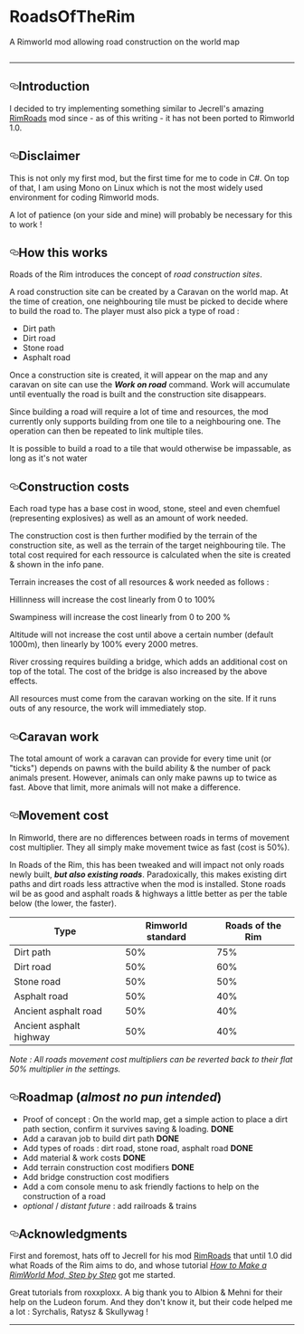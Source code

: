 <h1>RoadsOfTheRim</h1>
<p>A Rimworld mod allowing road construction on the world map</p>
<p><a href="https://github.com/LocoNeko/RoadsOfTheRim"><img src="https://camo.githubusercontent.com/ab9103a6b5968f79a67ff0a0a09220d0597e3199/68747470733a2f2f696d672e736869656c64732e696f2f6769746875622f72656c656173652f4c6f636f4e656b6f2f526f6164734f6654686552696d2f616c6c2e737667" alt="" data-canonical-src="https://img.shields.io/github/release/LocoNeko/RoadsOfTheRim/all.svg" style="max-width:100%;"></a></p>
<hr>
<h2><a id="user-content-introduction" class="anchor" aria-hidden="true" href="#introduction"><svg class="octicon octicon-link" viewBox="0 0 16 16" version="1.1" width="16" height="16" aria-hidden="true"><path fill-rule="evenodd" d="M4 9h1v1H4c-1.5 0-3-1.69-3-3.5S2.55 3 4 3h4c1.45 0 3 1.69 3 3.5 0 1.41-.91 2.72-2 3.25V8.59c.58-.45 1-1.27 1-2.09C10 5.22 8.98 4 8 4H4c-.98 0-2 1.22-2 2.5S3 9 4 9zm9-3h-1v1h1c1 0 2 1.22 2 2.5S13.98 12 13 12H9c-.98 0-2-1.22-2-2.5 0-.83.42-1.64 1-2.09V6.25c-1.09.53-2 1.84-2 3.25C6 11.31 7.55 13 9 13h4c1.45 0 3-1.69 3-3.5S14.5 6 13 6z"></path></svg></a>Introduction</h2>
<p>I decided to try implementing something similar to Jecrell's amazing <a href="https://github.com/jecrell/RimRoads">RimRoads</a> mod since - as of this writing - it has not been ported to Rimworld 1.0.</p>
<h2><a id="user-content-disclaimer" class="anchor" aria-hidden="true" href="#disclaimer"><svg class="octicon octicon-link" viewBox="0 0 16 16" version="1.1" width="16" height="16" aria-hidden="true"><path fill-rule="evenodd" d="M4 9h1v1H4c-1.5 0-3-1.69-3-3.5S2.55 3 4 3h4c1.45 0 3 1.69 3 3.5 0 1.41-.91 2.72-2 3.25V8.59c.58-.45 1-1.27 1-2.09C10 5.22 8.98 4 8 4H4c-.98 0-2 1.22-2 2.5S3 9 4 9zm9-3h-1v1h1c1 0 2 1.22 2 2.5S13.98 12 13 12H9c-.98 0-2-1.22-2-2.5 0-.83.42-1.64 1-2.09V6.25c-1.09.53-2 1.84-2 3.25C6 11.31 7.55 13 9 13h4c1.45 0 3-1.69 3-3.5S14.5 6 13 6z"></path></svg></a>Disclaimer</h2>
<p>This is not only my first mod, but the first time for me to code in C#. On top of that, I am using Mono on Linux which is not the most widely used environment for coding Rimworld mods.</p>
<p>A lot of patience (on your side and mine) will probably be necessary for this to work !</p>
<h2><a id="user-content-how-this-works" class="anchor" aria-hidden="true" href="#how-this-works"><svg class="octicon octicon-link" viewBox="0 0 16 16" version="1.1" width="16" height="16" aria-hidden="true"><path fill-rule="evenodd" d="M4 9h1v1H4c-1.5 0-3-1.69-3-3.5S2.55 3 4 3h4c1.45 0 3 1.69 3 3.5 0 1.41-.91 2.72-2 3.25V8.59c.58-.45 1-1.27 1-2.09C10 5.22 8.98 4 8 4H4c-.98 0-2 1.22-2 2.5S3 9 4 9zm9-3h-1v1h1c1 0 2 1.22 2 2.5S13.98 12 13 12H9c-.98 0-2-1.22-2-2.5 0-.83.42-1.64 1-2.09V6.25c-1.09.53-2 1.84-2 3.25C6 11.31 7.55 13 9 13h4c1.45 0 3-1.69 3-3.5S14.5 6 13 6z"></path></svg></a>How this works</h2>
<p>Roads of the Rim introduces the concept of <em>road construction sites</em>.</p>
<p>A road construction site can be created by a Caravan on the world map. At the time of creation, one neighbouring tile must be picked to decide where to build the road to. The player must also pick a type of road :</p>
<ul>
<li>Dirt path</li>
<li>Dirt road</li>
<li>Stone road</li>
<li>Asphalt road</li>
</ul>
<p>Once a construction site is created, it will appear on the map and any caravan on site can use the <em><strong>Work on road</strong></em> command. Work will accumulate until eventually the road is built and the construction site disappears.</p>
<p>Since building a road will require a lot of time and resources, the mod currently only supports building from one tile to a neighbouring one. The operation can then be repeated to link multiple tiles.</p>
<p>It is possible to build a road to a tile that would otherwise be impassable, as long as it's not water</p>
<h2><a id="user-content-construction-costs" class="anchor" aria-hidden="true" href="#construction-costs"><svg class="octicon octicon-link" viewBox="0 0 16 16" version="1.1" width="16" height="16" aria-hidden="true"><path fill-rule="evenodd" d="M4 9h1v1H4c-1.5 0-3-1.69-3-3.5S2.55 3 4 3h4c1.45 0 3 1.69 3 3.5 0 1.41-.91 2.72-2 3.25V8.59c.58-.45 1-1.27 1-2.09C10 5.22 8.98 4 8 4H4c-.98 0-2 1.22-2 2.5S3 9 4 9zm9-3h-1v1h1c1 0 2 1.22 2 2.5S13.98 12 13 12H9c-.98 0-2-1.22-2-2.5 0-.83.42-1.64 1-2.09V6.25c-1.09.53-2 1.84-2 3.25C6 11.31 7.55 13 9 13h4c1.45 0 3-1.69 3-3.5S14.5 6 13 6z"></path></svg></a>Construction costs</h2>
<p>Each road type has a base cost in wood, stone, steel and even chemfuel (representing explosives) as well as an amount of work needed.</p>
<p>The construction cost is then further modified by the terrain of the construction site, as well as the terrain of the target neighbouring tile. The total cost required for each ressource is calculated when the site is created &amp; shown in the info pane.</p>
<p>Terrain increases the cost of all resources &amp; work needed as follows :</p>
<p>Hillinness will increase the cost linearly from 0 to 100%</p>
<p>Swampiness will increase the cost linearly from 0 to 200 %</p>
<p>Altitude will not increase the cost until above a certain number (default 1000m), then linearly by 100% every 2000 metres.</p>
<p>River crossing requires building a bridge, which adds an additional cost on top of the total. The cost of the bridge is also increased by the above effects.</p>
<p>All resources must come from the caravan working on the site. If it runs outs of any resource, the work will immediately stop.</p>
<h2><a id="user-content-caravan-work" class="anchor" aria-hidden="true" href="#caravan-work"><svg class="octicon octicon-link" viewBox="0 0 16 16" version="1.1" width="16" height="16" aria-hidden="true"><path fill-rule="evenodd" d="M4 9h1v1H4c-1.5 0-3-1.69-3-3.5S2.55 3 4 3h4c1.45 0 3 1.69 3 3.5 0 1.41-.91 2.72-2 3.25V8.59c.58-.45 1-1.27 1-2.09C10 5.22 8.98 4 8 4H4c-.98 0-2 1.22-2 2.5S3 9 4 9zm9-3h-1v1h1c1 0 2 1.22 2 2.5S13.98 12 13 12H9c-.98 0-2-1.22-2-2.5 0-.83.42-1.64 1-2.09V6.25c-1.09.53-2 1.84-2 3.25C6 11.31 7.55 13 9 13h4c1.45 0 3-1.69 3-3.5S14.5 6 13 6z"></path></svg></a>Caravan work</h2>
<p>The total amount of work a caravan can provide for every time unit (or "ticks") depends on pawns with the build ability &amp; the number of pack animals present. However, animals can only make pawns up to twice as fast. Above that limit, more animals will not make a difference.</p>
<h2><a id="user-content-movement-cost" class="anchor" aria-hidden="true" href="#movement-cost"><svg class="octicon octicon-link" viewBox="0 0 16 16" version="1.1" width="16" height="16" aria-hidden="true"><path fill-rule="evenodd" d="M4 9h1v1H4c-1.5 0-3-1.69-3-3.5S2.55 3 4 3h4c1.45 0 3 1.69 3 3.5 0 1.41-.91 2.72-2 3.25V8.59c.58-.45 1-1.27 1-2.09C10 5.22 8.98 4 8 4H4c-.98 0-2 1.22-2 2.5S3 9 4 9zm9-3h-1v1h1c1 0 2 1.22 2 2.5S13.98 12 13 12H9c-.98 0-2-1.22-2-2.5 0-.83.42-1.64 1-2.09V6.25c-1.09.53-2 1.84-2 3.25C6 11.31 7.55 13 9 13h4c1.45 0 3-1.69 3-3.5S14.5 6 13 6z"></path></svg></a>Movement cost</h2>
<p>In Rimworld, there are no differences between roads in terms of movement cost multiplier. They all simply make movement twice as fast (cost is 50%).</p>
<p>In Roads of the Rim, this has been tweaked and will impact not only roads newly built, <em><strong>but also existing roads</strong></em>. Paradoxically, this makes existing dirt paths and dirt roads less attractive when the mod is installed. Stone roads wil be as good and asphalt roads &amp; highways a little better as per the table below (the lower, the faster).</p>
<table>
<thead>
<tr>
<th>Type</th>
<th>Rimworld standard</th>
<th>Roads of the Rim</th>
</tr>
</thead>
<tbody>
<tr>
<td>Dirt path</td>
<td>50%</td>
<td>75%</td>
</tr>
<tr>
<td>Dirt road</td>
<td>50%</td>
<td>60%</td>
</tr>
<tr>
<td>Stone road</td>
<td>50%</td>
<td>50%</td>
</tr>
<tr>
<td>Asphalt road</td>
<td>50%</td>
<td>40%</td>
</tr>
<tr>
<td>Ancient asphalt road</td>
<td>50%</td>
<td>40%</td>
</tr>
<tr>
<td>Ancient asphalt highway</td>
<td>50%</td>
<td>40%</td>
</tr>
</tbody>
</table>
<p><em>Note : All roads movement cost multipliers can be reverted back to their flat 50% multiplier in the settings.</em></p>
<h2><a id="user-content-roadmap-almost-no-pun-intended" class="anchor" aria-hidden="true" href="#roadmap-almost-no-pun-intended"><svg class="octicon octicon-link" viewBox="0 0 16 16" version="1.1" width="16" height="16" aria-hidden="true"><path fill-rule="evenodd" d="M4 9h1v1H4c-1.5 0-3-1.69-3-3.5S2.55 3 4 3h4c1.45 0 3 1.69 3 3.5 0 1.41-.91 2.72-2 3.25V8.59c.58-.45 1-1.27 1-2.09C10 5.22 8.98 4 8 4H4c-.98 0-2 1.22-2 2.5S3 9 4 9zm9-3h-1v1h1c1 0 2 1.22 2 2.5S13.98 12 13 12H9c-.98 0-2-1.22-2-2.5 0-.83.42-1.64 1-2.09V6.25c-1.09.53-2 1.84-2 3.25C6 11.31 7.55 13 9 13h4c1.45 0 3-1.69 3-3.5S14.5 6 13 6z"></path></svg></a>Roadmap (<em>almost no pun intended</em>)</h2>
<ul>
<li>Proof of concept : On the world map, get a simple action to place a dirt path section, confirm it survives saving &amp; loading. <strong>DONE</strong></li>
<li>Add a caravan job to build dirt path <strong>DONE</strong></li>
<li>Add types of roads : dirt road, stone road, asphalt road <strong>DONE</strong></li>
<li>Add material &amp; work costs <strong>DONE</strong></li>
<li>Add terrain construction cost modifiers <strong>DONE</strong></li>
<li>Add bridge construction cost modifiers</li>
<li>Add a com console menu to ask friendly factions to help on the construction of a road</li>
<li><em>optional</em> / <em>distant future</em> : add railroads &amp; trains</li>
</ul>
<h2><a id="user-content-acknowledgments" class="anchor" aria-hidden="true" href="#acknowledgments"><svg class="octicon octicon-link" viewBox="0 0 16 16" version="1.1" width="16" height="16" aria-hidden="true"><path fill-rule="evenodd" d="M4 9h1v1H4c-1.5 0-3-1.69-3-3.5S2.55 3 4 3h4c1.45 0 3 1.69 3 3.5 0 1.41-.91 2.72-2 3.25V8.59c.58-.45 1-1.27 1-2.09C10 5.22 8.98 4 8 4H4c-.98 0-2 1.22-2 2.5S3 9 4 9zm9-3h-1v1h1c1 0 2 1.22 2 2.5S13.98 12 13 12H9c-.98 0-2-1.22-2-2.5 0-.83.42-1.64 1-2.09V6.25c-1.09.53-2 1.84-2 3.25C6 11.31 7.55 13 9 13h4c1.45 0 3-1.69 3-3.5S14.5 6 13 6z"></path></svg></a>Acknowledgments</h2>
<p>First and foremost, hats off to Jecrell for his mod <a href="https://github.com/jecrell/RimRoads">RimRoads</a> that until 1.0 did what Roads of the Rim aims to do, and whose tutorial <em><a href="https://ludeon.com/forums/index.php?topic=33219" rel="nofollow">How to Make a RimWorld Mod, Step by Step</a></em> got me started.</p>
<p>Great tutorials from roxxploxx. A big thank you to Albion &amp; Mehni for their help on the Ludeon forum. And they don't know it, but their code helped me a lot : Syrchalis, Ratysz &amp; Skullywag !</p>
<hr>
<p><a href="mailto:loconeko73@gmail.com"><img src="https://camo.githubusercontent.com/e5dbcbd24b7036dc8aba9d8a15c0a25c9e5ab070/68747470733a2f2f696d672e736869656c64732e696f2f62616467652f656d61696c2d6c6f636f6e656b6f3733253430676d61696c2e636f6d2d626c75652e737667" alt="" data-canonical-src="https://img.shields.io/badge/email-loconeko73%40gmail.com-blue.svg" style="max-width:100%;"></a>
<a href="https://opensource.org/licenses/MIT" rel="nofollow"><img src="https://camo.githubusercontent.com/6f2b1bcf77c5ae904465c4bd746dd8a817c8c298/68747470733a2f2f696d672e736869656c64732e696f2f6769746875622f6c6963656e73652f4c6f636f4e656b6f2f526f6164734f6654686552696d2f616c6c2e737667" alt="" data-canonical-src="https://img.shields.io/github/license/LocoNeko/RoadsOfTheRim/all.svg" style="max-width:100%;"></a></p>
